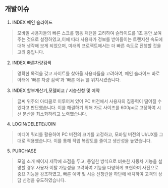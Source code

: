 ## 개발이슈

1. INDEX 메인 슬라이드
> 모바일 사용자들의 빠른 스크롤 행동 패턴을 고려하여 슬라이드를 1초 동안 보여주는 것으로 설정하였고,이에 따라 사용자가 정보를 받아들이는 트랜지션 속도에 대해 생각해 보게 되었으며, 미래의 프로젝트에서는 더 빠른 속도로 진행할 것을 고려 중입니다.


2. INDEX 빠른차량검색
> 명확한 목적을 갖고 사이트를 찾아올 사용자들을 고려하여, 메인 슬라이드 바로 아래에 '빠른 차량 검색'과 '빠른 메뉴'를 위치시켰습니다.


3. INDEX 할부계산기,모델비교 / 시승신청 및 예약
> 글씨 위주의 아티클로 이루어져 있어 PC 버전에서 사용자의 집중력이 떨어질 수 있다고 판단했습니다. 이를 해결하기 위해 가로 사이즈를 600px로 고정하여 시선 분산을 최소화하려고 노력했습니다.


4. LOGIN/DELETE/JOIN
> 미디어 쿼리를 활용하여 PC 버전의 크기를 고정하고, 모바일 버전의 UI/UX를 그대로 적용했습니다. 이를 통해 작업 복잡도를 줄이고 생산성을 높였습니다.


5. PURCHASE
> 모델 소개 페이지 제작에 초점을 두고, 동일한 방식으로 비슷한 자동차 기능을 설명할 경우 사용자 이탈 가능성을 고려하여 기능을 다양하게 표현하며 사진으로 중요 기능을 강조하였고, 빠른 예약 및 시승 신청란을 하단에 배치하여 고객의 상담 신청을 유도하였습니다.

